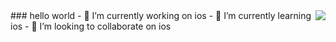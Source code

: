 <img align="right" src="https://github-readme-stats.vercel.app/api?username=zhonglaoban&show_icons=true&icon_color=CE1D2D&text_color=718096&bg_color=ffffff&hide_title=true" />
### hello world
- 🔭 I’m currently working on ios
- 🌱 I’m currently learning ios
- 👯 I’m looking to collaborate on ios
<!--
**zhonglaoban/zhonglaoban** is a ✨ _special_ ✨ repository because its `README.md` (this file) appears on your GitHub profile.

Here are some ideas to get you started:

- 🔭 I’m currently working on ios
- 🌱 I’m currently learning ios
- 👯 I’m looking to collaborate on ios
- 🤔 I’m looking for help with ...
- 💬 Ask me about ...
- 📫 How to reach me: 1049056949@qq.com
- 😄 Pronouns: ...
- ⚡ Fun fact: ...
-->
